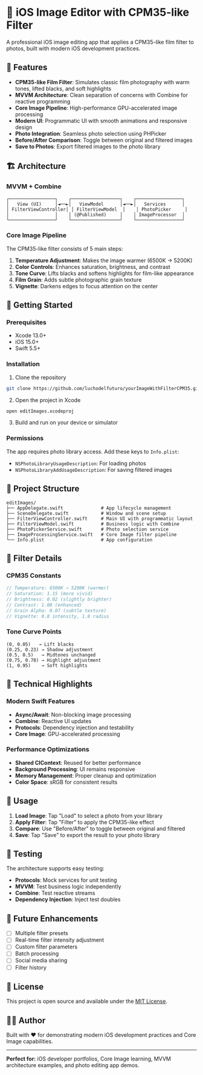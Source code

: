 # 📱 iOS Image Editor with CPM35-like Filter

A professional iOS image editing app that applies a CPM35-like film filter to photos, built with modern iOS development practices.

## 🎯 Features

- **CPM35-like Film Filter**: Simulates classic film photography with warm tones, lifted blacks, and soft highlights
- **MVVM Architecture**: Clean separation of concerns with Combine for reactive programming
- **Core Image Pipeline**: High-performance GPU-accelerated image processing
- **Modern UI**: Programmatic UI with smooth animations and responsive design
- **Photo Integration**: Seamless photo selection using PHPicker
- **Before/After Comparison**: Toggle between original and filtered images
- **Save to Photos**: Export filtered images to the photo library

## 🏗️ Architecture

### MVVM + Combine
```
┌─────────────────┐    ┌──────────────────┐    ┌─────────────────┐
│   View (UI)     │◄──►│   ViewModel      │◄──►│   Services      │
│ FilterViewController│ │ FilterViewModel  │    │ PhotoPicker     │
│                 │    │ (@Published)     │    │ ImageProcessor  │
└─────────────────┘    └──────────────────┘    └─────────────────┘
```

### Core Image Pipeline
The CPM35-like filter consists of 5 main steps:

1. **Temperature Adjustment**: Makes the image warmer (6500K → 5200K)
2. **Color Controls**: Enhances saturation, brightness, and contrast
3. **Tone Curve**: Lifts blacks and softens highlights for film-like appearance
4. **Film Grain**: Adds subtle photographic grain texture
5. **Vignette**: Darkens edges to focus attention on the center

## 🚀 Getting Started

### Prerequisites
- Xcode 13.0+
- iOS 15.0+
- Swift 5.5+

### Installation
1. Clone the repository
```bash
git clone https://github.com/luchodelfuturo/yourImageWithFilterCPM35.git
```

2. Open the project in Xcode
```bash
open editImages.xcodeproj
```

3. Build and run on your device or simulator

### Permissions
The app requires photo library access. Add these keys to `Info.plist`:
- `NSPhotoLibraryUsageDescription`: For loading photos
- `NSPhotoLibraryAddUsageDescription`: For saving filtered images

## 📁 Project Structure

```
editImages/
├── AppDelegate.swift              # App lifecycle management
├── SceneDelegate.swift            # Window and scene setup
├── FilterViewController.swift     # Main UI with programmatic layout
├── FilterViewModel.swift          # Business logic with Combine
├── PhotoPickerService.swift       # Photo selection service
├── ImageProcessingService.swift   # Core Image filter pipeline
└── Info.plist                     # App configuration
```

## 🎨 Filter Details

### CPM35 Constants
```swift
// Temperature: 6500K → 5200K (warmer)
// Saturation: 1.15 (more vivid)
// Brightness: 0.02 (slightly brighter)
// Contrast: 1.08 (enhanced)
// Grain Alpha: 0.07 (subtle texture)
// Vignette: 0.8 intensity, 1.8 radius
```

### Tone Curve Points
```
(0, 0.05)   → Lift blacks
(0.25, 0.23) → Shadow adjustment
(0.5, 0.5)   → Midtones unchanged
(0.75, 0.78) → Highlight adjustment
(1, 0.95)    → Soft highlights
```

## 🔧 Technical Highlights

### Modern Swift Features
- **Async/Await**: Non-blocking image processing
- **Combine**: Reactive UI updates
- **Protocols**: Dependency injection and testability
- **Core Image**: GPU-accelerated processing

### Performance Optimizations
- **Shared CIContext**: Reused for better performance
- **Background Processing**: UI remains responsive
- **Memory Management**: Proper cleanup and optimization
- **Color Space**: sRGB for consistent results

## 📱 Usage

1. **Load Image**: Tap "Load" to select a photo from your library
2. **Apply Filter**: Tap "Filter" to apply the CPM35-like effect
3. **Compare**: Use "Before/After" to toggle between original and filtered
4. **Save**: Tap "Save" to export the result to your photo library

## 🧪 Testing

The architecture supports easy testing:
- **Protocols**: Mock services for unit testing
- **MVVM**: Test business logic independently
- **Combine**: Test reactive streams
- **Dependency Injection**: Inject test doubles

## 🔮 Future Enhancements

- [ ] Multiple filter presets
- [ ] Real-time filter intensity adjustment
- [ ] Custom filter parameters
- [ ] Batch processing
- [ ] Social media sharing
- [ ] Filter history

## 📄 License

This project is open source and available under the [MIT License](LICENSE).

## 👨‍💻 Author

Built with ❤️ for demonstrating modern iOS development practices and Core Image capabilities.

---

**Perfect for:** iOS developer portfolios, Core Image learning, MVVM architecture examples, and photo editing app demos.
